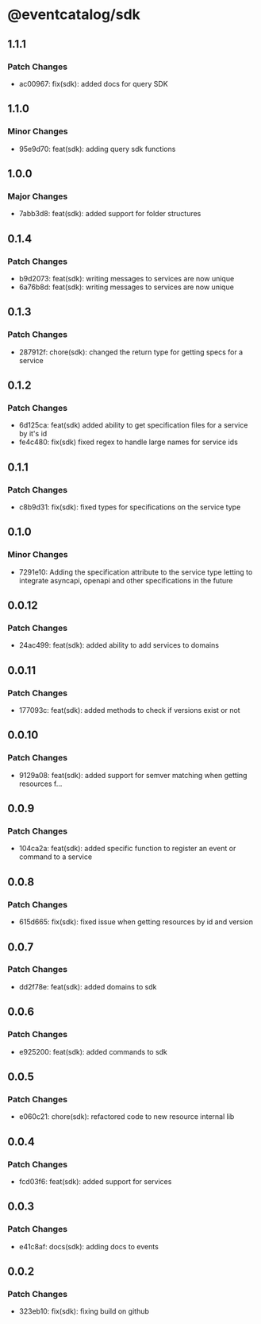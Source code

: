 # @eventcatalog/sdk

## 1.1.1

### Patch Changes

- ac00967: fix(sdk): added docs for query SDK

## 1.1.0

### Minor Changes

- 95e9d70: feat(sdk): adding query sdk functions

## 1.0.0

### Major Changes

- 7abb3d8: feat(sdk): added support for folder structures

## 0.1.4

### Patch Changes

- b9d2073: feat(sdk): writing messages to services are now unique
- 6a76b8d: feat(sdk): writing messages to services are now unique

## 0.1.3

### Patch Changes

- 287912f: chore(sdk): changed the return type for getting specs for a service

## 0.1.2

### Patch Changes

- 6d125ca: feat(sdk) added ability to get specification files for a service by it's id
- fe4c480: fix(sdk) fixed regex to handle large names for service ids

## 0.1.1

### Patch Changes

- c8b9d31: fix(sdk): fixed types for specifications on the service type

## 0.1.0

### Minor Changes

- 7291e10: Adding the specification attribute to the service type letting to integrate asyncapi, openapi and other specifications in the future

## 0.0.12

### Patch Changes

- 24ac499: feat(sdk): added ability to add services to domains

## 0.0.11

### Patch Changes

- 177093c: feat(sdk): added methods to check if versions exist or not

## 0.0.10

### Patch Changes

- 9129a08: feat(sdk): added support for semver matching when getting resources f…

## 0.0.9

### Patch Changes

- 104ca2a: feat(sdk): added specific function to register an event or command to a service

## 0.0.8

### Patch Changes

- 615d665: fix(sdk): fixed issue when getting resources by id and version

## 0.0.7

### Patch Changes

- dd2f78e: feat(sdk): added domains to sdk

## 0.0.6

### Patch Changes

- e925200: feat(sdk): added commands to sdk

## 0.0.5

### Patch Changes

- e060c21: chore(sdk): refactored code to new resource internal lib

## 0.0.4

### Patch Changes

- fcd03f6: feat(sdk): added support for services

## 0.0.3

### Patch Changes

- e41c8af: docs(sdk): adding docs to events

## 0.0.2

### Patch Changes

- 323eb10: fix(sdk): fixing build on github
